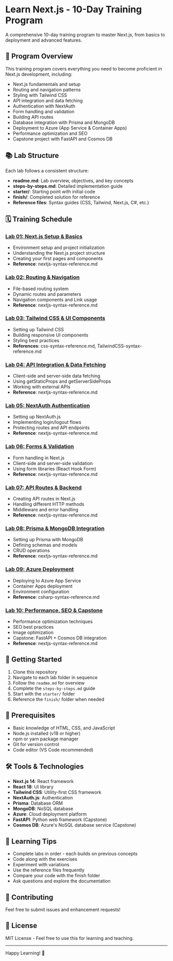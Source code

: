 # Learn Next.js - 10-Day Training Program

A comprehensive 10-day training program to master Next.js, from basics to deployment and advanced features.

## 🎯 Program Overview

This training program covers everything you need to become proficient in Next.js development, including:
- Next.js fundamentals and setup
- Routing and navigation patterns
- Styling with Tailwind CSS
- API integration and data fetching
- Authentication with NextAuth
- Form handling and validation
- Building API routes
- Database integration with Prisma and MongoDB
- Deployment to Azure (App Service & Container Apps)
- Performance optimization and SEO
- Capstone project with FastAPI and Cosmos DB

## 📚 Lab Structure

Each lab follows a consistent structure:
- **readme.md**: Lab overview, objectives, and key concepts
- **steps-by-steps.md**: Detailed implementation guide
- **starter/**: Starting point with initial code
- **finish/**: Completed solution for reference
- **Reference files**: Syntax guides (CSS, Tailwind, Next.js, C#, etc.)

## 🗓️ Training Schedule

### [Lab 01: Next.js Setup & Basics](./lab01/)
- Environment setup and project initialization
- Understanding the Next.js project structure
- Creating your first pages and components
- **Reference**: nextjs-syntax-reference.md

### [Lab 02: Routing & Navigation](./lab02/)
- File-based routing system
- Dynamic routes and parameters
- Navigation components and Link usage
- **Reference**: nextjs-syntax-reference.md

### [Lab 03: Tailwind CSS & UI Components](./lab03/)
- Setting up Tailwind CSS
- Building responsive UI components
- Styling best practices
- **References**: css-syntax-reference.md, TailwindCSS-syntax-reference.md

### [Lab 04: API Integration & Data Fetching](./lab04/)
- Client-side and server-side data fetching
- Using getStaticProps and getServerSideProps
- Working with external APIs
- **Reference**: nextjs-syntax-reference.md

### [Lab 05: NextAuth Authentication](./lab05/)
- Setting up NextAuth.js
- Implementing login/logout flows
- Protecting routes and API endpoints
- **Reference**: nextjs-syntax-reference.md

### [Lab 06: Forms & Validation](./lab06/)
- Form handling in Next.js
- Client-side and server-side validation
- Using form libraries (React Hook Form)
- **Reference**: nextjs-syntax-reference.md

### [Lab 07: API Routes & Backend](./lab07/)
- Creating API routes in Next.js
- Handling different HTTP methods
- Middleware and error handling
- **Reference**: nextjs-syntax-reference.md

### [Lab 08: Prisma & MongoDB Integration](./lab08/)
- Setting up Prisma with MongoDB
- Defining schemas and models
- CRUD operations
- **Reference**: nextjs-syntax-reference.md

### [Lab 09: Azure Deployment](./lab09/)
- Deploying to Azure App Service
- Container Apps deployment
- Environment configuration
- **Reference**: csharp-syntax-reference.md

### [Lab 10: Performance, SEO & Capstone](./lab10/)
- Performance optimization techniques
- SEO best practices
- Image optimization
- Capstone: FastAPI + Cosmos DB integration
- **Reference**: nextjs-syntax-reference.md

## 🚀 Getting Started

1. Clone this repository
2. Navigate to each lab folder in sequence
3. Follow the `readme.md` for overview
4. Complete the `steps-by-steps.md` guide
5. Start with the `starter/` folder
6. Reference the `finish/` folder when needed

## 📖 Prerequisites

- Basic knowledge of HTML, CSS, and JavaScript
- Node.js installed (v18 or higher)
- npm or yarn package manager
- Git for version control
- Code editor (VS Code recommended)

## 🛠️ Tools & Technologies

- **Next.js 14**: React framework
- **React 18**: UI library
- **Tailwind CSS**: Utility-first CSS framework
- **NextAuth.js**: Authentication
- **Prisma**: Database ORM
- **MongoDB**: NoSQL database
- **Azure**: Cloud deployment platform
- **FastAPI**: Python web framework (Capstone)
- **Cosmos DB**: Azure's NoSQL database service (Capstone)

## 📝 Learning Tips

- Complete labs in order - each builds on previous concepts
- Code along with the exercises
- Experiment with variations
- Use the reference files frequently
- Compare your code with the finish folder
- Ask questions and explore the documentation

## 🤝 Contributing

Feel free to submit issues and enhancement requests!

## 📄 License

MIT License - Feel free to use this for learning and teaching.

---

Happy Learning! 🎉